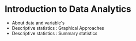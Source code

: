 # Introduction to Data Analytics

  - About data and variable's
  - Descriptive statistics : Graphical Approaches
  - Descriptive statistics : Summary statistics

